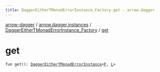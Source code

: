 ```yaml
---
title: DaggerEitherTMonadErrorInstance_Factory.get - arrow-dagger
---
```


[arrow-dagger](../../index.html) / [arrow.dagger.instances](../index.html) / [DaggerEitherTMonadErrorInstance_Factory](index.html) / [get](./get.html)

# get

`fun get(): `[`DaggerEitherTMonadErrorInstance`](../-dagger-either-t-monad-error-instance/index.html)`<`[`F`](index.html#F)`, `[`L`](index.html#L)`>`